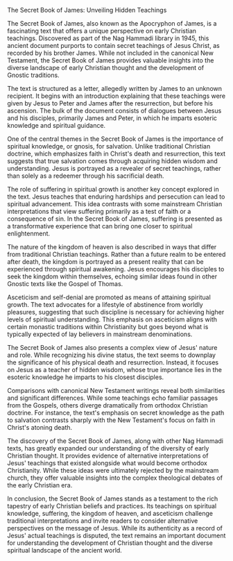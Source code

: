 The Secret Book of James: Unveiling Hidden Teachings

The Secret Book of James, also known as the Apocryphon of James, is a fascinating text that offers a unique perspective on early Christian teachings. Discovered as part of the Nag Hammadi library in 1945, this ancient document purports to contain secret teachings of Jesus Christ, as recorded by his brother James. While not included in the canonical New Testament, the Secret Book of James provides valuable insights into the diverse landscape of early Christian thought and the development of Gnostic traditions.

The text is structured as a letter, allegedly written by James to an unknown recipient. It begins with an introduction explaining that these teachings were given by Jesus to Peter and James after the resurrection, but before his ascension. The bulk of the document consists of dialogues between Jesus and his disciples, primarily James and Peter, in which he imparts esoteric knowledge and spiritual guidance.

One of the central themes in the Secret Book of James is the importance of spiritual knowledge, or gnosis, for salvation. Unlike traditional Christian doctrine, which emphasizes faith in Christ's death and resurrection, this text suggests that true salvation comes through acquiring hidden wisdom and understanding. Jesus is portrayed as a revealer of secret teachings, rather than solely as a redeemer through his sacrificial death.

The role of suffering in spiritual growth is another key concept explored in the text. Jesus teaches that enduring hardships and persecution can lead to spiritual advancement. This idea contrasts with some mainstream Christian interpretations that view suffering primarily as a test of faith or a consequence of sin. In the Secret Book of James, suffering is presented as a transformative experience that can bring one closer to spiritual enlightenment.

The nature of the kingdom of heaven is also described in ways that differ from traditional Christian teachings. Rather than a future realm to be entered after death, the kingdom is portrayed as a present reality that can be experienced through spiritual awakening. Jesus encourages his disciples to seek the kingdom within themselves, echoing similar ideas found in other Gnostic texts like the Gospel of Thomas.

Asceticism and self-denial are promoted as means of attaining spiritual growth. The text advocates for a lifestyle of abstinence from worldly pleasures, suggesting that such discipline is necessary for achieving higher levels of spiritual understanding. This emphasis on asceticism aligns with certain monastic traditions within Christianity but goes beyond what is typically expected of lay believers in mainstream denominations.

The Secret Book of James also presents a complex view of Jesus' nature and role. While recognizing his divine status, the text seems to downplay the significance of his physical death and resurrection. Instead, it focuses on Jesus as a teacher of hidden wisdom, whose true importance lies in the esoteric knowledge he imparts to his closest disciples.

Comparisons with canonical New Testament writings reveal both similarities and significant differences. While some teachings echo familiar passages from the Gospels, others diverge dramatically from orthodox Christian doctrine. For instance, the text's emphasis on secret knowledge as the path to salvation contrasts sharply with the New Testament's focus on faith in Christ's atoning death.

The discovery of the Secret Book of James, along with other Nag Hammadi texts, has greatly expanded our understanding of the diversity of early Christian thought. It provides evidence of alternative interpretations of Jesus' teachings that existed alongside what would become orthodox Christianity. While these ideas were ultimately rejected by the mainstream church, they offer valuable insights into the complex theological debates of the early Christian era.

In conclusion, the Secret Book of James stands as a testament to the rich tapestry of early Christian beliefs and practices. Its teachings on spiritual knowledge, suffering, the kingdom of heaven, and asceticism challenge traditional interpretations and invite readers to consider alternative perspectives on the message of Jesus. While its authenticity as a record of Jesus' actual teachings is disputed, the text remains an important document for understanding the development of Christian thought and the diverse spiritual landscape of the ancient world.